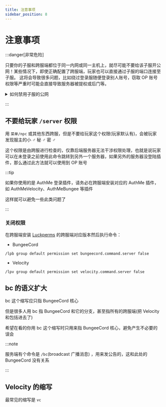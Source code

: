 ```yaml
---
title: 注意事项
sidebar_position: 8
---
```


# 注意事项

:::danger[非常危险]

只要你的子服和跨服端都位于同一内网或同一主机上，就尽可能不要给该子服开公网！某些情况下，即使正确配置了跨服端，玩家也可以直接通过子服的端口连接至子服。
这将会导致很多问题，比如绕过登录服随便登录别人账号，窃取 OP 账号权限等严重时可能会直接导致服务器被提权或后门等。

<details>
  <summary>如何禁用子服的公网</summary>

- 如果你的公网是通过端口映射/内网穿透实现的：
只保留跨服端的端口映射/内网穿透隧道，把其他所有子服的端口映射/内网穿透隧道都关闭。
- 如果你的服务器能直接获取公网（典型的比如带独立 IP 的云服务器）：
在系统防火墙中禁止该子服服务端可执行文件或该子服对应端口的入站。
- 如果子服与跨服端位于不同的局域网只能通过公网互相通信：
    - 在跨服端和子服所处的两台服务器之间建立 VPN
    （此处指虚拟专用网络，是通常用于登录学校内网或企业内网的那种网络，不是科学上网！），让子服和跨服端通过 VPN 通信
    - 选用有成熟的防止玩家绕过跨服端连接子服的方案，如 Velocity + Paper 或 BungeeCord + Spigot/Paper 等
- 因某些原因有独立 IP 又无法开启防火墙：
选用有成熟的防止玩家绕过跨服端连接子服的方案，如 Velocity + Paper 或 BungeeCord + Spigot/Paper 等

全部配置完成后，记得自己直接连接子服端口进行测试，如果只有通过跨服端端口能够成功进入子服，所有子服都完全无法直接通过其端口连接（提示无法连接至世界、远程主机强行关闭了一个现有的连接、连接被拒绝等），证明配置成功。

</details>

:::

## 不要给玩家 `/server` 权限

用 `菜单/npc` 或其他东西跨服，但是不要给玩家这个权限(玩家默认有)，会被玩家发现服主的小 ♂ 秘 ♂ 密 ♂

这个权限是由跨服进行检查的，仅靠后端服务器无法干涉权限处理，也就是说玩家可以在未登录之前使用此命令跳转到另外一个服务器，如果另外的服务器没登陆插件，那么通过此方法就可以使用到 OP 账号

:::tip

如果你使用的是 AuthMe 登录插件，请务必在跨服端安装对应的 AuthMe 插件，如 AuthMeVelocity、AuthMeBungee 等插件

这样就可以避免一些此类问题了

:::

### 关闭权限

在跨服端安装 [Luckperms](/docs-java/process/plugin/ManageTool/Permission/Permission.md) 的跨服端对应版本然后执行命令：

- BungeeCord

```text
/lpb group default permission set bungeecord.command.server false
```

- Velocity

```text
/lpv group default permission set velocity.command.server false
```

## bc 的语义扩大

bc 这个缩写应只指 BungeeCord 核心

但是很多人用 bc 指 BungeeCord 和它的分支，甚至指所有的跨服端(把 Velocity 和包括进去了)

希望在看的你用 bc 这个缩写时只用来指 BungeeCord 核心，避免产生不必要的误会

:::note

服务端有个命令是 `/bc`(broadcast 广播消息) ，用来发公告的，这和此处的 BungeeCord 没有关系

:::

## Velocity 的缩写

最常见的缩写是 `vc`
